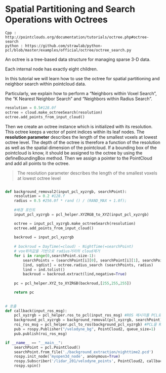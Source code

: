# Spatial Partitioning and Search Operations with Octrees

    Cpp : http://pointclouds.org/documentation/tutorials/octree.php#octree-search    
    python : https://github.com/strawlab/python-pcl/blob/master/examples/official/octree/octree_search.py

An octree is a tree-based data structure for managing sparse 3-D data. 

Each internal node has exactly eight children. 

In this tutorial we will learn how to use the octree for spatial partitioning and neighbor search within pointcloud data. 

Particularly, we explain how to perform a “Neighbors within Voxel Search”, the “K Nearest Neighbor Search” and “Neighbors within Radius Search”.





```python
resolution = 0.5#128.0f
octree = cloud.make_octreeSearch(resolution)
octree.add_points_from_input_cloud()
```

Then we create an octree instance which is initialized with its resolution. 
This octree keeps a vector of point indices within its leaf nodes. 
The **resolution parameter** describes the length of the smallest voxels at lowest octree level. 
The depth of the octree is therefore a function of the resolution as well as the spatial dimension of the pointcloud. 
If a bounding box of the pointcloud is know, it should be assigned to the octree by using the defineBoundingBox method. 
Then we assign a pointer to the PointCloud and add all points to the octree.

> The resolution parameter describes the length of the smallest voxels at lowest octree level



```python 

def background_removal2(input_pcl_xyzrgb, searchPoint):
    resolution = 0.2 #128.f 
    radius = 0.5 #256.0f * rand () / (RAND_MAX + 1.0f);
    
    #배경 포인트 
    input_pcl_xyzrgb = pcl_helper.XYZRGB_to_XYZ(input_pcl_xyzrgb)   

    octree = input_pcl_xyzrgb.make_octreeSearch(resolution)
    octree.add_points_from_input_cloud()
    
    backroud = input_pcl_xyzrgb
    
    # backroud = DayTime(=cloud) - NightTime(=searchPoint)
    # vox위치값을 기반으로 radius거리의 cloud제거
    for i in range(0,searchPoint.size-1):
        searchPoints = (searchPoint[i][0], searchPoint[i][1], searchPoint[i][2])
        [ind, sqdist] = octree.radius_search (searchPoints, radius)
        lind = ind.tolist()
        backroud = backroud.extract(lind,negative=True)
    
    pc = pcl_helper.XYZ_to_XYZRGB(backroud,[255,255,255])

    return pc
    
    
# 호출 
def callback(input_ros_msg):    
    pcl_xyzrgb = pcl_helper.ros_to_pcl(input_ros_msg) #ROS 메시지를 PCL로 변경    
    background_pcl_xyzrgb = background_removal(pcl_xyzrgb, searchPoint) # 탐지 영역(RoI) 설정 
    roi_ros_msg = pcl_helper.pcl_to_ros(background_pcl_xyzrgb) #PCL을 ROS 메시지로 변경 
    pub = rospy.Publisher("/velodyne_bg", PointCloud2, queue_size=1)
    pub.publish(roi_ros_msg)

if __name__ == "__main__":
    searchPoint = pcl.PointCloud()
    searchPoint.from_file('./background_extraction/nighttime2.pcd')    
    rospy.init_node('myopen3d_node', anonymous=True)
    rospy.Subscriber('/lidar_201/velodyne_points', PointCloud2, callback)    
    rospy.spin()
```
